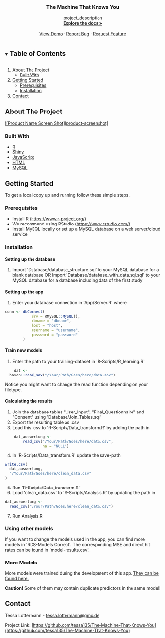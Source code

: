 <!--
*** Thanks for checking out the Best-README-Template. If you have a suggestion
*** that would make this better, please fork the repo and create a pull request
*** or simply open an issue with the tag "enhancement".
*** Thanks again! Now go create something AMAZING! :D
***
***
***
*** To avoid retyping too much info. Do a search and replace for the following:
*** tessa135, The-Machine-That-Knows-You, twitter_handle, tessa.lottermann@gmx.de, The Machine That Knows You, project_description
-->



<!-- PROJECT SHIELDS -->
<!--
*** I'm using markdown "reference style" links for readability.
*** Reference links are enclosed in brackets [ ] instead of parentheses ( ).
*** See the bottom of this document for the declaration of the reference variables
*** for contributors-url, forks-url, etc. This is an optional, concise syntax you may use.
*** https://www.markdownguide.org/basic-syntax/#reference-style-links

[![Contributors][contributors-shield]][contributors-url]
[![Forks][forks-shield]][forks-url]
[![Stargazers][stars-shield]][stars-url]
[![Issues][issues-shield]][issues-url]
[![MIT License][license-shield]][license-url]
[![LinkedIn][linkedin-shield]][linkedin-url]
-->


<!-- PROJECT LOGO -->
<br />
<p align="center">
  <a href="https://github.com/tessa135/The-Machine-That-Knows-You">
  </a>

  <h3 align="center">The Machine That Knows You</h3>

  <p align="center">
    project_description
    <br />
    <a href="https://github.com/tessa135/The-Machine-That-Knows-You"><strong>Explore the docs »</strong></a>
    <br />
    <br />
    <a href="https://experienceai.shinyapps.io/experienceai/">View Demo</a>
    ·
    <a href="https://github.com/tessa135/The-Machine-That-Knows-You/issues">Report Bug</a>
    ·
    <a href="https://github.com/tessa135/The-Machine-That-Knows-You/issues">Request Feature</a>
  </p>
</p>



<!-- TABLE OF CONTENTS -->
<details open="open">
  <summary><h2 style="display: inline-block">Table of Contents</h2></summary>
  <ol>
    <li>
      <a href="#about-the-project">About The Project</a>
      <ul>
        <li><a href="#built-with">Built With</a></li>
      </ul>
    </li>
    <li>
      <a href="#getting-started">Getting Started</a>
      <ul>
        <li><a href="#prerequisites">Prerequisites</a></li>
        <li><a href="#installation">Installation</a></li>
      </ul>
    </li>
    <!--<li><a href="#usage">Usage</a></li>
    <li><a href="#roadmap">Roadmap</a></li>
    <li><a href="#contributing">Contributing</a></li>
    <li><a href="#license">License</a></li>-->
    <li><a href="#contact">Contact</a></li>
   <!-- <li><a href="#acknowledgements">Acknowledgements</a></li>-->
  </ol>
</details>



<!-- ABOUT THE PROJECT -->
## About The Project

[![Product Name Screen Shot][product-screenshot]](https://experienceai.shinyapps.io/experienceai/)

<!--Here's a blank template to get started:
**To avoid retyping too much info. Do a search and replace with your text editor for the following:**
`tessa135`, `The-Machine-That-Knows-You`, `twitter_handle`, `tessa.lottermann@gmx.de`, `The Machine That Knows You`, `project_description`
-->

### Built With

* [R](https://www.r-project.org/)
* [Shiny](https://shiny.rstudio.com/)
* [JavaScript](https://www.javascript.com/)
* [HTML](https://html.com/)
* [MySQL](https://www.mysql.com/de/)



<!-- GETTING STARTED -->
## Getting Started

To get a local copy up and running follow these simple steps.

### Prerequisites

* Install R (https://www.r-project.org/) 
* We recommend using RStudio (https://www.rstudio.com/)
* Install MySQL locally or set up a MySQL database on a web server/cloud service


### Installation

#### Setting up the database 

1. Import 'Database/database_structure.sql' to your MySQL database for a blank database OR
	Import 'Database/database_with_data.sql.sql' to your MySQL database for a  database including data of the first study 

#### Setting up the app 

1. Enter your database connection in 'App/Server.R' where 
```R
conn <- dbConnect(
        	drv = RMySQL::MySQL(),
            dbname = "dbname",
            host = "host",
            username = "username",
            password = "password"
        )
```


#### Train new models

1. Enter the path to your training-dataset in 'R-Scripts/R_learning.R'
```R
	dat <-
  haven::read_sav("/Your/Path/Goes/here/data.sav")
```

Notice you might want to change the read function depending on your filetype.

#### Calculating the results

1. Join the database tables "User_Input", "Final_Questionnaire" and "Consent" using 'Database/Join_Tables.sql'
2. Export the resulting table as .csv
3. Load this .csv to 'R-Scripts/Data_transform.R' by adding the path in 
```R
	dat_auswertung <- 
		read_csv("/Your/Path/Goes/here/data.csv", 
				 na = "NULL")
```
4. In 'R-Scripts/Data_transform.R' update the save-path
```R
write.csv(
  dat_auswertung,
  "/Your/Path/Goes/here/clean_data.csv"
)
```
5. Run 'R-Scripts/Data_transform.R'
6. Load 'clean_data.csv' to 'R-Scripts/Analysis.R' by updating the path in 
```R
dat_auswertung <-
  read_csv("/Your/Path/Goes/here/clean_data.csv")
```
7. Run Analysis.R

### Using other models

If you want to change the models used in the app, you can find more models in 'RDS-Models Correct'. The corresponding MSE and direct hit rates can be found in 'model-results.csv'.

### More Models 

More models were trained during the development of this app. [They can be found here.](https://drive.google.com/drive/folders/1SlZylGMf3l_lBntxYO_o8XBM6ZDE2jVx?usp=sharing)

**Caution!** Some of them may contain duplicate predictors in the same model! 

<!-- USAGE EXAMPLES 
## Usage

Use this space to show useful examples of how a project can be used. Additional screenshots, code examples and demos work well in this space. You may also link to more resources.

_For more examples, please refer to the [Documentation](https://example.com)_

-->

<!-- ROADMAP
## Roadmap

See the [open issues](https://github.com/tessa135/The-Machine-That-Knows-You/issues) for a list of proposed features (and known issues).

-->

<!-- CONTRIBUTING
## Contributing

Contributions are what make the open source community such an amazing place to be learn, inspire, and create. Any contributions you make are **greatly appreciated**.

1. Fork the Project
2. Create your Feature Branch (`git checkout -b feature/AmazingFeature`)
3. Commit your Changes (`git commit -m 'Add some AmazingFeature'`)
4. Push to the Branch (`git push origin feature/AmazingFeature`)
5. Open a Pull Request

 -->

<!-- LICENSE 
## License

Distributed under the MIT License. See `LICENSE` for more information.
-->


<!-- CONTACT -->
## Contact

Tessa Lottermann - tessa.lottermann@gmx.de

Project Link: [https://github.com/tessa135/The-Machine-That-Knows-You](https://github.com/tessa135/The-Machine-That-Knows-You)



<!-- ACKNOWLEDGEMENTS 
## Acknowledgements

* []()
* []()
* []()

-->



<!-- MARKDOWN LINKS & IMAGES -->
<!-- https://www.markdownguide.org/basic-syntax/#reference-style-links -->
[contributors-shield]: https://img.shields.io/github/contributors/tessa135/repo.svg?style=for-the-badge
[contributors-url]: https://github.com/tessa135/repo/graphs/contributors
[forks-shield]: https://img.shields.io/github/forks/tessa135/repo.svg?style=for-the-badge
[forks-url]: https://github.com/tessa135/repo/network/members
[stars-shield]: https://img.shields.io/github/stars/tessa135/repo.svg?style=for-the-badge
[stars-url]: https://github.com/tessa135/repo/stargazers
[issues-shield]: https://img.shields.io/github/issues/tessa135/repo.svg?style=for-the-badge
[issues-url]: https://github.com/tessa135/repo/issues
[license-shield]: https://img.shields.io/github/license/tessa135/repo.svg?style=for-the-badge
[license-url]: https://github.com/tessa135/repo/blob/master/LICENSE.txt
[linkedin-shield]: https://img.shields.io/badge/-LinkedIn-black.svg?style=for-the-badge&logo=linkedin&colorB=555
[linkedin-url]: https://linkedin.com/in/tessa135

